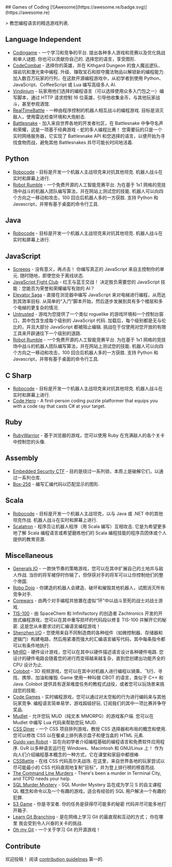 <div class="github-widget" data-repo="michelpereira/awesome-games-of-coding"></div>
<script async src="https://pagead2.googlesyndication.com/pagead/js/adsbygoogle.js"></script><ins class="adsbygoogle" style="display:block" data-ad-client="ca-pub-6890694312814945" data-ad-slot="5473692530" data-ad-format="auto"  data-full-width-responsive="true"></ins><script>(adsbygoogle = window.adsbygoogle || []).push({});</script>
## Games of Coding [![Awesome](https://awesome.re/badge.svg)](https://awesome.re)

&gt; 教您编程语言的精选游戏列表.




## Language Independent

- [Codingame](https://www.codingame.com/home)  - 一个学习和竞争的平台. 提出各种多人游戏和竞赛以及优化挑战和单人谜题. 你也可以贡献你自己的. 选择您的语言，享受图形. 
- [CodeCombat](https://codecombat.com)  - 选择你的英雄，并在 Kithgard Dungeon 的食人魔巡逻队、熔岩坑和激光束中编程. 升级、赚取宝石和掠夺魔法物品以解锁新的编程能力. 加入数百万玩家的行列，在这款开源编程游戏中，从初学者到使用 Python、JavaScript、CoffeeScript 或 Lua 编写高级多人 AI.
- [Vindinium](https://www.codingame.com/multiplayer/bot-programming/vindinium) - 玩家用他们选择的编程语言（可以选择使用众多入门包之一）编写脚本，通过 HTTP 请求控制 16 位英雄，引导他收集金币，与其他玩家战斗，甚至参观酒馆.
- [RealTimeBattle](http://realtimebattle.sourceforge.net)  - 一种由程序控制的机器人相互战斗的编程游戏. 目标是消灭敌人，使用雷达检查环境和大炮射击. 
- [Battlesnake](https://play.battlesnake.com)  - 加入来自世界各地的开发者社区，在 Battlesnake 中争夺名声和荣耀，这是一项基于经典游戏 - 蛇的多人编程比赛！ 您需要玩的只是一个实时网络服务器，它实现了 Battlesnake API 和您选择的语言，以便开始为寻找食物而战，避免其他 Battlesnakes 并尽可能长时间地活着.


## Python

- [Robocode](https://github.com/turkishviking/Python-Robocode)  - 目标是开发一个机器人主战坦克来对抗其他坦克. 机器人战斗在实时和屏幕上进行.
- [Robot Rumble](https://robotrumble.org/)  - 一个免费开源的人工智能竞赛平台. 为在基于 1x1 网格的竞技场中战斗的机器人团队编写算法，并在网站上测试您的技能. 机器人可以向四个方向之一移动和攻击，100 回合后机器人多的一方获胜. 支持 Python 和 Javascript，并带有基于桌面的命令行工具. 

## Java

- [Robocode](https://robocode.sourceforge.io)  - 目标是开发一个机器人主战坦克来对抗其他坦克. 机器人战斗在实时和屏幕上进行.


## JavaScript

- [Screeps](https://screeps.com)  - 没有意义，再点击！ 你编写真正的 JavaScript 来自主控制你的单元. 随时随地，即使您处于离线状态.
- [JavaScript Fight Club](https://jsfight.club)  - 红王与蓝王交战！ 决定胜负需要您的 JavaScript 技能：您能否为荣誉和荣耀编写有效的 AI？
- [Elevator Saga](http://play.elevatorsaga.com)  - 直接在浏览器中编写 JavaScript 来对电梯进行编程，从而达到其效率目标. 从简单的“入门”脚本开始，然后逐步发展到具有多个楼层和多个电梯的更复杂的情况.
- [Untrusted](https://alexnisnevich.github.io/untrusted)  - 游戏为您提供了一个类似 roguelike 的游戏环境和一个控制台窗口，其中包含生成每个级别的 JavaScript 代码. 加载后，每个级别都是无与伦比的，并且大部分 JavaScript 都被阻止编辑. 挑战在于仅使用对您开放的有限工具来开辟通往下一个级别的道路.
- [Robot Rumble](https://robotrumble.org/)  - 一个免费开源的人工智能竞赛平台. 为在基于 1x1 网格的竞技场中战斗的机器人团队编写算法，并在网站上测试您的技能. 机器人可以向四个方向之一移动和攻击，100 回合后机器人多的一方获胜. 支持 Python 和 Javascript，并带有基于桌面的命令行工具. 

## C Sharp

- [Robocode](http://robocode.sourceforge.io/robocode.dotnet)  - 目标是开发一个机器人主战坦克来对抗其他坦克. 机器人战斗在实时和屏幕上进行.
- [Code Hero](http://www.codehero.org) - A first-person coding puzzle platformer that equips you with a code ray that casts C# at your target.


## Ruby

- [RubyWarrior](https://www.bloc.io/ruby-warrior) - 基于浏览器的游戏，您可以使用 Ruby 在充满敌人的各个关卡中控制您的头像.

## Assembly

- [Embedded Security CTF](https://microcorruption.com) - 目的是绕过一系列锁，本质上是破解它们，以通过一系列仓库.
- [Box-256](http://box-256.com) - 编写汇编代码以匹配显示的图形.


## Scala

- [Robocode](https://github.com/d6y/scala-robot-dev)  - 目标是开发一个机器人主战坦克，以与 Java 或 .NET 中的其他坦克作战. 机器人战斗在实时和屏幕上进行.
- [Scalatron](http://scalatron.github.io)  - 程序员让机器人程序（用 Scala 编写）互相攻击. 它是为希望更多地了解 Scala 编程语言或希望磨练他们的 Scala 编程技能的程序员团体或个人提供的教育资源.


## Miscellaneous

- [Generals IO](http://generals.io)  - 一款快节奏的策略游戏，您可以在其中扩展自己的土地并与敌人作战. 当你的将军被俘时你输了，但俘获对手的将军可以让你控制他们的整个帝国.
- [Robo Dojo](http://robodojo.club) - 你建造的机器人会建造、破坏和摧毁其他机器人，试图消灭所有竞争对手.
- [Corewars](http://www.corewars.org) - 由两个对手编程并放置在虚拟“环”中以战斗至死的战士对战士游戏.
- [TIS-100](http://www.zachtronics.com/tis-100)  - 由 SpaceChem 和 Infinifactory 的创造者 Zachtronics 开发的开放式编程游戏，您可以在其中重写损坏的代码段以修复 TIS-100 并解开它的秘密. 这是您从未要求过的汇编语言编程游戏！
- [Shenzhen I/O](http://www.zachtronics.com/shenzhen-io) - 您使用来自不同制造商的各种组件（如微控制器、存储器和逻辑门）构建电路，然后用紧凑而强大的汇编语言编写代码，其中每条指令都可以有条件地执行.
- [MHRD](http://store.steampowered.com/app/576030)  - 硬件设计游戏，您可以在其中以硬件描述语言设计各种硬件电路. 您设计的硬件电路会随着您的进行而变得越来越复杂，直到您创建出功能齐全的 CPU 设计为止.
- [Colobot](https://colobot.info)  - 3D 视频游戏，您可以在其中对机器人进行编程以骑乘、飞行、寻找、携带、加油和摧毁.  Game 使用一种叫做 CBOT 的语言，类似于 C++ 和 Java.  Colobot 提供具有逐渐难度任务的教程式战役，或者您可以玩场景来挑战您的技能.
- [Code Games](http://codegames.io/en)  - 实时编程游戏，您可以通过对太空船的行为进行编码来与其他玩家竞争. 编程语言简单易学，游戏超级好玩. 订阅我们的其中一项比赛并争夺奖品.
- [Mudlet](http://www.mudlet.org)  - 允许您玩 MUD（纯文本 MMORPG）的游戏客户端. 您可以在 Mudlet 中编写 Lua 代码来帮助您玩 MUD.
- [CSS Diner](http://flukeout.github.io)  - 一个 CSS 项目排列游戏，教授 CSS 选择器和布局的概念和使用. 您可以修改 CSS 以在餐桌上排列表示盘子和便当盒的 HTML 元素.
- [Guido van Robot](http://gvr.sourceforge.net)  - 旨在向初学者介绍编程基础的编程语言和免费软件应用程序.  GvR 以多种语言运行在 Windows、Macintosh 和 GNU/Linux 上！ 作为向人们介绍编程基本概念的一种方式，它在课堂和家庭中都很棒.
- [CSSBattle](https://cssbattle.dev)  - 在线 CSS 代码高尔夫战场. 在这里，来自世界各地的玩家尝试以尽可能最小的 CSS 代码直观地复制“目标”，并为登上排行榜的榜首而战.
- [The Command Line Murders](https://github.com/veltman/clmystery) - There's been a murder in Terminal City, and TCPD needs your help.
- [SQL Murder Mystery](https://mystery.knightlab.com/) - SQL Murder Mystery 旨在成为学习 S 的自主课程
QL 概念和命令以及一个有趣的游戏，适合有经验的 SQL 用户解决一个有趣的犯罪.
- [S3 Game](http://s3game-level1.s3-website.us-east-2.amazonaws.com/)  - 你是寻宝者. 你的任务是获得尽可能多的秘密
代码并尽可能多地打开箱子.
- [Learn Git Branching](https://learngitbranching.js.org/)  - 是在网络上学习 Git 的最直观和互动的方式； 你在哪里
我会受到令人兴奋的关卡的挑战.
- [Oh my Git](https://ohmygit.org/) - 一个关于学习 Git 的开源游戏！



## Contribute

欢迎投稿！ 阅读 [contribution guidelines](https://github.com/michelpereira/awesome-games-of-coding/blob/master/contributing.md) 第一的.
